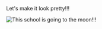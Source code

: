 Let's make it look pretty!!!

![This school is going to the moon!!!](https://images.emojiterra.com/google/android-12l/512px/1f680.png)
